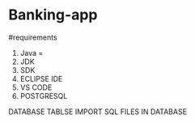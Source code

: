 # Banking-app


#requirements
1. Java =
2. JDK
3. SDK
4. ECLIPSE IDE
5. VS CODE
6. POSTGRESQL

DATABASE TABLSE
IMPORT SQL FILES IN DATABASE
